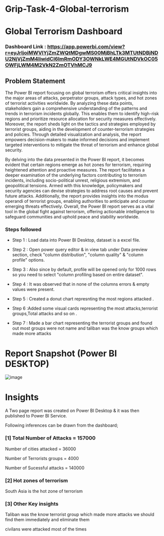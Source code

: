 # Grip-Task-4-Global-terrorism
# Global Terrorism Dashboard

### Dashboard Link : https://app.powerbi.com/view?r=eyJrIjoiMWVlYjZmZWQtMDgwMS00MjBhLTk3MTUtNDBjNDU2NjVjZmM4IiwidCI6ImRmODY3OWNkLWE4MGUtNDVkOC05OWFjLWM4M2VkN2ZmOTVhMCJ9

## Problem Statement

The Power BI report focusing on global terrorism offers critical insights into the major areas of attacks, perpetrator groups, attack types, and hot zones of terrorist activities worldwide. By analyzing these data points, stakeholders gain a comprehensive understanding of the patterns and trends in terrorism incidents globally. This enables them to identify high-risk regions and prioritize resource allocation for security measures effectively. Moreover, the report sheds light on the tactics and strategies employed by terrorist groups, aiding in the development of counter-terrorism strategies and policies. Through detailed visualization and analysis, the report empowers decision-makers to make informed decisions and implement targeted interventions to mitigate the threat of terrorism and enhance global security.

By delving into the data presented in the Power BI report, it becomes evident that certain regions emerge as hot zones for terrorism, requiring heightened attention and proactive measures. The report facilitates a deeper examination of the underlying factors contributing to terrorism incidents, including socio-political unrest, religious extremism, and geopolitical tensions. Armed with this knowledge, policymakers and security agencies can devise strategies to address root causes and prevent future attacks. Additionally, the report provides insights into the modus operandi of terrorist groups, enabling authorities to anticipate and counter emerging threats effectively. Overall, the Power BI report serves as a vital tool in the global fight against terrorism, offering actionable intelligence to safeguard communities and uphold peace and stability worldwide.


### Steps followed 

- Step 1 : Load data into Power BI Desktop, dataset is a excel file.
- Step 2 : Open power query editor & in view tab under Data preview section, check "column distribution", "column quality" & "column profile" options.
- Step 3 : Also since by default, profile will be opened only for 1000 rows so you need to select "column profiling based on entire dataset".
- Step 4 : It was observed that in none of the columns errors & empty values were present.
- Step 5 : Created a donut chart represnting the most regions attacked .

- Step 6 :Added some visual cards representing the most attacks,terrorist groups,Total attacks and so on .

- Step 7 : Made a bar chart representing the terrorist groups and found out most groups were not name and taliban was the know groups which made more attacks




 
 # Report Snapshot (Power BI DESKTOP)

 
![image](https://github.com/rkk96/Grip-Task-4-Global-terrorism/assets/166745361/4f731ecf-85a1-401b-aa07-dcca1937c74d)


# Insights

A Two page report was created on Power BI Desktop & it was then published to Power BI Service.

Following inferences can be drawn from the dashboard;

### [1] Total Number of Attacks = 157000

   Number of cities attacked  = 36000

   Number of Terrorists groups = 4000 

   Number of Sucessful attacks = 140000

   
           
### [2]  Hot zones of terrorism


   South Asia is the hot zone of terrorism 

### [3]  Other Key insights


   Taliban  was the know terrorist group which made more    attacks 
   we should find them immediately and eliminate them

   civilans were attacked most of the times







    

    


